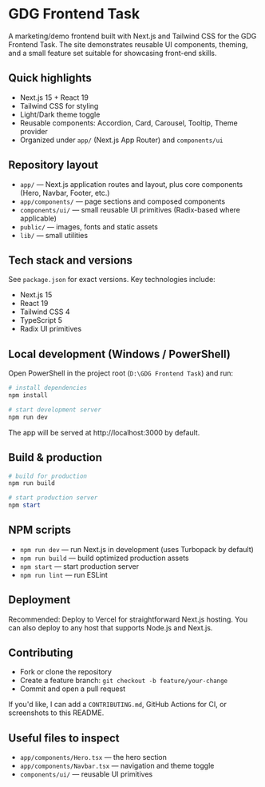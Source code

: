 # GDG Frontend Task

A marketing/demo frontend built with Next.js and Tailwind CSS for the GDG Frontend Task. The site demonstrates reusable UI components, theming, and a small feature set suitable for showcasing front-end skills.

## Quick highlights

- Next.js 15 + React 19
- Tailwind CSS for styling
- Light/Dark theme toggle
- Reusable components: Accordion, Card, Carousel, Tooltip, Theme provider
- Organized under `app/` (Next.js App Router) and `components/ui`

## Repository layout

- `app/` — Next.js application routes and layout, plus core components (Hero, Navbar, Footer, etc.)
- `app/components/` — page sections and composed components
- `components/ui/` — small reusable UI primitives (Radix-based where applicable)
- `public/` — images, fonts and static assets
- `lib/` — small utilities

## Tech stack and versions

See `package.json` for exact versions. Key technologies include:

- Next.js 15
- React 19
- Tailwind CSS 4
- TypeScript 5
- Radix UI primitives

## Local development (Windows / PowerShell)

Open PowerShell in the project root (`D:\GDG Frontend Task`) and run:

```powershell
# install dependencies
npm install

# start development server
npm run dev
```

The app will be served at http://localhost:3000 by default.

## Build & production

```powershell
# build for production
npm run build

# start production server
npm start
```

## NPM scripts

- `npm run dev` — run Next.js in development (uses Turbopack by default)
- `npm run build` — build optimized production assets
- `npm start` — start production server
- `npm run lint` — run ESLint

## Deployment

Recommended: Deploy to Vercel for straightforward Next.js hosting. You can also deploy to any host that supports Node.js and Next.js.

## Contributing

- Fork or clone the repository
- Create a feature branch: `git checkout -b feature/your-change`
- Commit and open a pull request

If you'd like, I can add a `CONTRIBUTING.md`, GitHub Actions for CI, or screenshots to this README.

## Useful files to inspect

- `app/components/Hero.tsx` — the hero section
- `app/components/Navbar.tsx` — navigation and theme toggle
- `components/ui/` — reusable UI primitives


